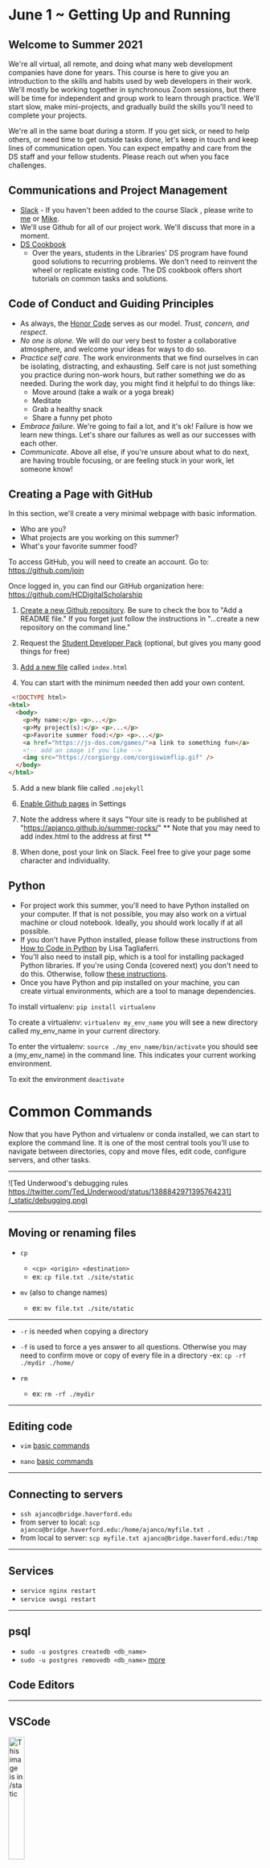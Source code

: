 June 1 ~ Getting Up and Running
============================

## Welcome to Summer 2021

We're all virtual, all remote, and doing what many web development companies have done for years.  This course is here to give you an introduction to the skills and habits used by web developers in their work.  We'll mostly be working together in synchronous Zoom sessions, but there will be time for independent and group work to learn through practice.  We'll start slow, make mini-projects, and gradually build the skills you'll need to complete your projects.

We're all in the same boat during a storm. If you get sick, or need to help others, or need time to get outside tasks done, let's keep in touch and keep lines of communication open.  You can expect empathy and care from the DS staff and your fellow students. Please reach out when you face challenges.     

## Communications and Project Management

- [Slack](https://haverfordds.slack.com) -  If you haven't been added to the course Slack , please write to [me](mailto:ajanco@haverford.edu) or [Mike](mailto:mzarafon@haverford.edu). 
- We'll use Github for all of our project work.  We'll discuss that more in a moment.    
- [DS Cookbook](https://github.com/HCDigitalScholarship/ds-cookbook)
   - Over the years, students in the Libraries' DS program have found good solutions to recurring problems. We don't need to reinvent the wheel or replicate existing code.  The DS cookbook offers short tutorials on common tasks and solutions.


## Code of Conduct and Guiding Principles

- As always, the <a href="https://honorcouncil.haverford.edu/the-code/" target="blank">Honor Code</a> serves as our model. _Trust, concern, and respect_.
- _No one is alone._ We will do our very best to foster a collaborative atmosphere, and welcome your ideas for ways to do so. 
- _Practice self care._ The work environments that we find ourselves in can be isolating, distracting, and exhausting. Self care is not just something you practice during non-work hours, but rather something we do as needed. During the work day, you might find it helpful to do things like:
    - Move around (take a walk or a yoga break)
    - Meditate
    - Grab a healthy snack
    - Share a funny pet photo
- _Embrace failure_. We're going to fail a lot, and it's ok! Failure is how we learn new things. Let's share our failures as well as our successes with each other.
- _Communicate_. Above all else, if you're unsure about what to do next, are having trouble focusing, or are feeling stuck in your work, let someone know!


## Creating a Page with GitHub

In this section, we'll create a very minimal webpage with basic information.
- Who are you?
- What projects are you working on this summer?
- What's your favorite summer food? 

To access GitHub, you will need to create an account. Go to: https://github.com/join  

Once logged in, you can find our GitHub organization here: https://github.com/HCDigitalScholarship


1. [Create a new Github repository](https://docs.github.com/en/github/getting-started-with-github/create-a-repo). Be sure to check the box to "Add a README file." If you forget just follow the instructions in "…create a new repository on the command line." 

2. Request the [Student Developer Pack](https://education.github.com/pack) (optional, but gives you many good things for free)
3. [Add a new file](https://docs.github.com/en/github/managing-files-in-a-repository/creating-new-files) called `index.html`

4. You can start with the minimum needed then add your own content. 
```html
 <!DOCTYPE html>
<html>
  <body>
    <p>My name:</p> <p>...</p>
    <p>My project(s):</p> <p>...</p>
    <p>Favorite summer food:</p> <p>...</p>
    <a href="https://js-dos.com/games/">a link to something fun</a>
    <!-- add an image if you like -->
    <img src="https://corgiorgy.com/corgiswimflip.gif" />
  </body>
</html>
   ```
5. Add a new blank file called `.nojekyll`
6. [Enable Github pages](https://docs.github.com/en/github/working-with-github-pages/creating-a-github-pages-site#creating-your-site) in Settings

7. Note the address where it says "Your site is ready to be published at "https://apjanco.github.io/summer-rocks/" 
** Note that you may need to add index.html to the address at first ** 
8. When done, post your link on Slack. Feel free to give your page some character and individuality. 


## Python

- For project work this summer, you'll need to have Python installed on your computer.  If that is not possible, you may also work on a virtual machine or cloud notebook.  Ideally, you should work locally if at all possible. 
- If you don't have Python installed, please follow these instructions from [How to Code in Python](https://www.digitalocean.com/community/books/digitalocean-ebook-how-to-code-in-python) by Lisa Tagliaferri.
- You'll also need to install pip, which is a tool for installing packaged Python libraries.  If you're using Conda (covered next) you don't need to do this.  Otherwise, follow [these instructions](https://pip.pypa.io/en/stable/installing/). 
- Once you have Python and pip installed on your machine, you can create virtual environments, which are a tool to manage dependencies.

To install virtualenv:
`pip install virtualenv`

To create a virtualenv:
`virtualenv my_env_name`
you will see a new directory called my_env_name in your current directory.

To enter the virtualenv:
`source ./my_env_name/bin/activate`
you should see a (my_env_name) in the command line.  This indicates your current working environment.  

To exit the environment `deactivate`

# Common Commands

Now that you have Python and virtualenv or conda installed, we can start to explore the command line.  It is one of the most central tools you'll use to navigate between directories, copy and move files, edit code, configure servers, and other tasks. 

---

![Ted Underwood's debugging rules https://twitter.com/Ted_Underwood/status/1388842971395764231](_static/debugging.png)

---

## Moving or renaming files
- `cp`
   - `<cp> <origin> <destination>`
   - ex: `cp file.txt ./site/static`

- `mv` (also to change names)
   - ex: `mv file.txt ./site/static`

---

- `-r` is needed when copying a directory
- `-f` is used to force a yes answer to all questions.  Otherwise you may need to confirm move or copy of every file in a directory
   -ex: `cp -rf ./mydir ./home/`

-  `rm`
   - ex: `rm -rf ./mydir`

---

## Editing code
- `vim` [basic commands](https://coderwall.com/p/adv71w/basic-vim-commands-for-getting-started)

- `nano` [basic commands](https://wiki.gentoo.org/wiki/Nano/Basics_Guide)

---

## Connecting to servers
- `ssh ajanco@bridge.haverford.edu`
- from server to local: `scp ajanco@bridge.haverford.edu:/home/ajanco/myfile.txt .`
- from local to server: `scp myfile.txt ajanco@bridge.haverford.edu:/tmp`

---

## Services
- `service nginx restart`
- `service uwsgi restart`

---

## psql 

- `sudo -u postgres createdb <db_name>`
- `sudo -u postgres removedb <db_name>`
[more](https://www.digitalocean.com/community/tutorials/how-to-install-and-use-postgresql-on-ubuntu-18-04)


## Code Editors 

---

## VSCode
<img src="https://user-images.githubusercontent.com/674621/71187801-14e60a80-2280-11ea-94c9-e56576f76baf.png" alt="This image is in /static" width="25%">

Visual Studio Code is currently one of the most popular code editors.  It's simple and handle most of what you'll need this semester. 

[Download here](https://code.visualstudio.com/)


---

<iframe width="100%" height="400px" src="https://www.youtube.com/embed/W--_EOzdTHk" frameborder="0" allow="accelerometer; autoplay; encrypted-media; gyroscope; picture-in-picture" allowfullscreen></iframe>

---

## PyCharm 

PyCharm is a full-featured Integrated Development Environment (IDE).  It basically does everything. As a student, you can sign up for a [free educational license here](https://www.jetbrains.com/community/education/#students).
Like Photoshop, PyCharm can feel a bit daunting at times and takes time to learn.  It does everything, but you need to learn how it does everything.  Many professional developers swear by it.  Andy's classes in graduate school used it, so it's something worth knowing, even if it's not your go-to code editor for every project. 

Real Python has a [great guide on PyCharm](https://realpython.com/pycharm-guide/) for further info.

---

<img src="https://lever-client-logos.s3.amazonaws.com/b2b59285-235a-438e-8acd-a00e9ff37245-1537838422416.png" width="25%" />

Whatever code editor you're using, we recommend also installing [Kite](https://www.kite.com/).

Kite is kind a great tool for seeing how other people write their code. As you write, the co-pilot will display the documentation for whatever you're using and share examples of how other people use that library.  It's a great way to keep track of current best practices and the range of opinions on how best to use particular tools. 

---

<video width="100%" controls autoplay name="media">
<source src="https://www.kite.com/wp-content/uploads/2020/05/JavaScript-video-main-light-mode-65-resolution.mp4" type="video/mp4">
</video>

---

<img src="https://warehouse-camo.ingress.cmh1.psfhosted.org/0fec70e46ca299f4ec9d49a417c04795107b74f0/68747470733a2f2f7261772e67697468756275736572636f6e74656e742e636f6d2f7073662f626c61636b2f6d61737465722f646f63732f5f7374617469632f6c6f676f322d726561646d652e706e67" width="25%" />

Developers are very picky about the look and style of their code.  One of the best ways to make your code less smelly is to use a code formatter.  [Black](https://pypi.org/project/black/) is very good for this.  

The main problem with Black is that is does all the work for you.  If you're interested in learning and better understanding the [Python PEP8 Style Guide](https://www.python.org/dev/peps/pep-0008/), PyCharm has style auto-suggest.  You can also [use pylint in VSCode](https://code.visualstudio.com/docs/python/linting).



## [Conda](https://www.anaconda.com/products/individual)

When working locally, I prefer anaconda. Conda is also very helpful if you're using a Windows machine.  It will give you a similar environment to those working on Unix and Linux machines.

Conda is very similar to virtualenv, but is able to handle far more complicated dependencies.  For example, if you are using a GPU for computation with the CUDA library it can be daunting to install all the dependencies by hand.  However, a simple `conda install tensorflow-gpu` or `conda install pytorch-gpu` will install everything you need.  It is also useful with C-compiled libraries such as OpenCV (`conda install opencv`).  

[cheat sheet](https://docs.conda.io/projects/conda/en/4.6.0/_downloads/52a95608c49671267e40c689e0bc00ca/conda-cheatsheet.pdf)


## Git and version control

We use git for everything.  You may already know and use it.  Whatever you already know, we'd like to spend a few minutes talking about how we use Git and what we expect you to know.  


---

Always first:
```git pull ```

If you're in a project directory that is tracked by git, `git pull` will check with GitHub for any new changes and update your local copy.  Imagine spending an hour writing code, it's brilliant, only to get a "merge conflict."  Someone else already wrote that.  

---

You can also:
```git status```

This will show any differences between your copy of the project and the repository. If you've added new files that need to be tracked, they'll appear in red.  As a habit, it's good to `git status` before you start a commit.  This will help you establish what's new and what will be added to the commit.

---

```git checkout```
This command is used to switch branches. The default branch is `master`. For many projects, you'll be asked to work on your own branch or to create a branch for each issue. You can change branches with `git checkout branch_name`. If you want to create a branch and move into it enter `git checkout -b ajanco`.    

---

```git add```
When you create a repository you use `git init`.  This tell git to track changes in a directory and its subdirectories. As you add new files to the folders, you need to tell git to track them.  You can use `git add .` to track all files, but this is sloppy.  Many many times you'll have throw away files or files with sensitive information that you don't want to push to GitHub. Just `git add my_file.txt` and it will start tracking a new file. 

---

```git commit -am "commit message"```
Now you just need to commit your changes.  The `-a` tag will include changes to all tracked files and `-m` appends a message.  Commit messages are not for you.  They're a message to other coders that explains what was accomplished in the commit. It's very tempting to flake on this and write "changed stuff" or "fixed bug."  In the commit we can see the changes that were made.  What we don't know is why the changes were made.  Give some context, name the issue or problem that you addressed: "Fixed Issue #23: images now sized correctly on mobile."  

[bonus: The Most Frequent Commit Messages on GitHub are Mostly Useless](https://ramiro.org/blog/most-frequent-github-commit-messages/)

---

```git push```

Now that your changes are staged, you can push them to the repository. They're now safe and living in the cloud.  Keep in mind that most of our projects are public and other people can see your code.  Never never ever ever please do not push settings_secret.py files or files with API keys, or other sensitive information.  Add all such files to `.gitignore`. They won't be tracked, and better yet, they'll never end up on the web.  People crawl GitHub for passwords and any sneaky ways to turn you project into a crypto-mining, spam sending, toxic malware festival.  Cleaning up a worm-infested meltdown is no fun.      

---

```git merge```
Let's say I added a new feature in the `ajanco` branch and they're ready to add to the project's code base. I'd switch back to master with `git checkout master` and then pull my changes from other branch with `git merge ajanco`. Alternatively, I can go to the project's GitHub page, click "Pull requests" and "New Pull Request."

In many projects, someone will be notified and inspect your new code.  You'll get comments back and it's a nice way to chit-chat about our work.  Once approved the code enters the master branch and will be deployed shortly.   

---

## further reading

[try.github.io](https://try.github.io/)

[Git Branching - Basic Branching and Merging](https://git-scm.com/book/en/v2/Git-Branching-Basic-Branching-and-Merging)

[The seven rules of a great Git commit message](https://chris.beams.io/posts/git-commit/)


## Web Development Community

- Industry is constantly changing as new frameworks are developed, standards change and fashion demands novelty.  To keep apace with the field, it's important to follow the discussion.  

Here are a few places that I follow for news:  
- [Medium](https://medium.com/)
- [Papers with Code](https://paperswithcode.com/)
- Twitter (here are some good people to follow)

Sebastián Ramírez  dev of FastAPI, Typer
@tiangolo
https://github.com/tiangolo

Erika Heidi, Digital Ocean Senior Technical Writer
@erikaheidi
http://www.erikaheidi.com/

Peter Baumgartner, Research Data Scientist
@pmbaumgartner
https://pmbaumgartner.github.io/

Sarah Drasner, CSS, Netlify
@sarah_edo
https://sarahdrasnerdesign.com/

Cassidy Williams
@cassidoo
https://cassidoo.co/

Mariatta, Python Core Developer
@mariatta
https://mariatta.ca/

Nina Zakharenko, Python
@nnja
https://www.nnja.io/

Ken Reitz, Requests, Python
@ken_reitz
https://kenreitz.org/

Lisa Tagliaferri, MIT, Digital Ocean, Python
@lisaironcutter
https://lisatagliaferri.com/

Simon Willison, co-creator of Django
@simonw
https://simonwillison.net/

Russell Keith-Magee, Django Core Developer
@freakboy3742

Matthew Honnibal, spaCy, Thinc, NLP
@honnibal
https://explosion.ai/about

Ines Montani, spaCy, Prodigy, Gatsby, UI
@_inesmontani
https://ines.io/

David Ha, research scientist at google brain in Tokyo
@hardmaru
https://otoro.net


